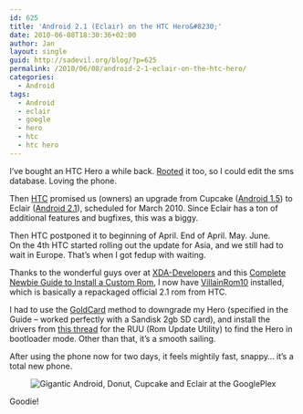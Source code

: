 ```yaml
---
id: 625
title: 'Android 2.1 (Eclair) on the HTC Hero&#8230;'
date: 2010-06-08T18:30:36+02:00
author: Jan
layout: single
guid: http://sadevil.org/blog/?p=625
permalink: /2010/06/08/android-2-1-eclair-on-the-htc-hero/
categories:
  - Android
tags:
  - Android
  - eclair
  - google
  - hero
  - htc
  - htc hero
---
```

I&#8217;ve bought an HTC Hero a while back. <a href="https://kcore.org/2009/12/13/rooting-the-htc-hero/" target="_blank">Rooted</a> it too, so I could edit the sms database. Loving the phone.

Then <a href="http://www.htc.com/" target="_blank">HTC</a> promised us (owners) an upgrade from Cupcake (<a href="http://developer.android.com/sdk/android-1.5.html" target="_blank">Android 1.5</a>) to Eclair (<a href="http://developer.android.com/sdk/android-2.1.html" target="_blank">Android 2.1</a>), scheduled for March 2010. Since Eclair has a ton of additional features and bugfixes, this was a biggy.

Then HTC postponed it to beginning of April. End of April. May. June.  
On the 4th HTC started rolling out the update for Asia, and we still had to wait in Europe. That&#8217;s when I got fedup with waiting.

Thanks to the wonderful guys over at <a href="http://xda-developers.com/" target="_blank">XDA-Developers</a> and this <a href="http://forum.xda-developers.com/showthread.php?t=645253" target="_blank">Complete Newbie Guide to Install a Custom Rom</a>, I now have <a href="http://www.villainrom.co.uk/viewtopic.php?f=64&t=1002&start=0" target="_blank">VillainRom10</a> installed, which is basically a repackaged official 2.1 rom from HTC.

I had to use the <a href="http://wiki.xda-developers.com/index.php?pagename=Elf_GoldCard" target="_blank">GoldCard</a> method to downgrade my Hero (specified in the Guide &#8211; worked perfectly with a Sandisk 2gb SD card), and install the drivers from <a href="http://forum.xda-developers.com/showthread.php?t=647353" target="_blank">this thread</a> for the RUU (Rom Update Utility) to find the Hero in bootloader mode. Other than that, it&#8217;s a smooth sailing.

After using the phone now for two days, it feels mightily fast, snappy&#8230; it&#8217;s a total new phone.

<center>
  <img src="https://kcore.org/wp-content/uploads/2010/06/Android-history-2.jpg" alt="Gigantic Android, Donut, Cupcake and Eclair at the GooglePlex" />
</center>

  
Goodie!